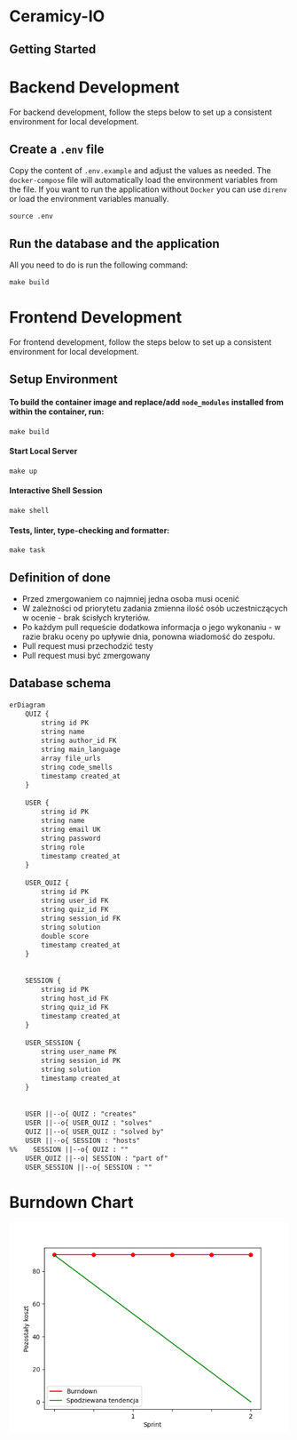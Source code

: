 # Ceramicy-IO

## Getting Started

# Backend Development

For backend development, follow the steps below to set up a consistent environment for local development.

## Create a `.env` file

Copy the content of  `.env.example` and adjust the values as needed.
The `docker-compose` file will automatically load the environment variables from the file.
If you want to run the application without `Docker` you can use `direnv` or load the environment variables manually.

```shell
source .env
```

## Run the database and the application

All you need to do is run the following command:

```shell
make build
```

# Frontend Development

For frontend development, follow the steps below to set up a consistent environment for local development.

## Setup Environment

#### To build the container image and replace/add `node_modules` installed from within the container, run:

```shell
make build
```

#### Start Local Server
```shell
make up
```

#### Interactive Shell Session
```shell
make shell
```

#### Tests, linter, type-checking and formatter:
```shell
make task
```

## Definition of done

- Przed zmergowaniem co najmniej jedna osoba musi ocenić
- W zależności od priorytetu zadania zmienna ilość osób uczestniczących w ocenie - brak ścisłych kryteriów.
- Po każdym pull requeście dodatkowa informacja o jego wykonaniu - w razie braku oceny po upływie dnia, ponowna wiadomość do zespołu.
- Pull request musi przechodzić testy
- Pull request musi być zmergowany

## Database schema

```mermaid
erDiagram
    QUIZ {
        string id PK
        string name
        string author_id FK
        string main_language
        array file_urls
        string code_smells
        timestamp created_at
    }

    USER {
        string id PK
        string name
        string email UK
        string password
        string role
        timestamp created_at
    }

    USER_QUIZ {
        string id PK
        string user_id FK
        string quiz_id FK
        string session_id FK
        string solution
        double score
        timestamp created_at
    }


    SESSION {
        string id PK
        string host_id FK
        string quiz_id FK
        timestamp created_at
    }

    USER_SESSION {
        string user_name PK
        string session_id PK
        string solution
        timestamp created_at
    }


    USER ||--o{ QUIZ : "creates"
    USER ||--o{ USER_QUIZ : "solves"
    QUIZ ||--o{ USER_QUIZ : "solved by"
    USER ||--o{ SESSION : "hosts"
%%    SESSION ||--o{ QUIZ : ""
    USER_QUIZ ||--o| SESSION : "part of"
    USER_SESSION ||--o{ SESSION : ""

```
# Burndown Chart
![image](./charts/burndown_week1.png)
